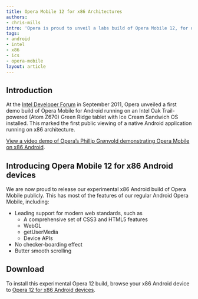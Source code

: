 ```yaml
---
title: Opera Mobile 12 for x86 Architectures
authors:
- chris-mills
intro: 'Opera is proud to unveil a labs build of Opera Mobile 12, for devices built on Intel x86 architectures, which has already been run successfully on top of Android Ice Cream Sandwich.'
tags:
- android
- intel
- x86
- ics
- opera-mobile
layout: article
---
```


## Introduction

At the [Intel Developer Forum][1] in September 2011, Opera unveiled a first demo build of Opera Mobile for Android running on an Intel Oak Trail-powered (Atom Z670) Green Ridge tablet with Ice Cream Sandwich OS installed. This marked the first public viewing of a native Android application running on x86 architecture.

[1]: http://www.intel.com/content/www/us/en/intel-developer-forum-idf/idf-2012.html

[View a video demo of Opera’s Phillip Grønvold demonstrating Opera Mobile on x86 Android][2].

[2]: http://software.intel.com/en-us/videos/channel/android/opera-mobile-on-an-intel-atom-based-tablet-running-android-os-at-idf-2011/1211396084001

## Introducing Opera Mobile 12 for x86 Android devices

We are now proud to release our experimental x86 Android build of Opera Mobile publicly. This has most of the features of our regular Android Opera Mobile, including:

- Leading support for modern web standards, such as
	- A comprehensive set of CSS3 and HTML5 features
	- WebGL
	- getUserMedia
	- Device APIs
- No checker-boarding effect
- Butter smooth scrolling

## Download

To install this experimental Opera 12 build, browse your x86 Android device to [Opera 12 for x86 Android devices][3].

[3]: http://www.opera.com/download/get.pl?sub=++++&id=34411&location=270&nothanks=yes

